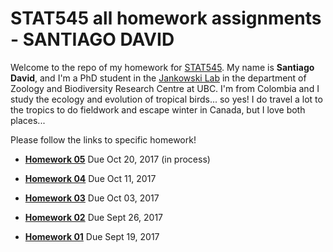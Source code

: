 # STAT545 all homework assignments - SANTIAGO DAVID

Welcome to the repo of my homework for [STAT545](http://stat545.com). 
My name is **Santiago David**, and I'm a PhD student in the [Jankowski Lab](http://www.zoology.ubc.ca/~jankowsk/) in the department of Zoology and Biodiversity Research Centre at UBC. I'm from Colombia and I study the ecology and evolution of tropical birds... so yes! I do travel a lot to the tropics to do fieldwork and escape winter in Canada, but I love both places...

Please follow the links to specific homework!

- [**Homework 05**](https://github.com/santiagodr/STAT545_hw_David_Santiago/tree/master/hw05) Due Oct 20, 2017 (in process)

- [**Homework 04**](https://github.com/santiagodr/STAT545_hw_David_Santiago/tree/master/hw04) Due Oct 11, 2017

- [**Homework 03**](https://github.com/santiagodr/STAT545_hw_David_Santiago/tree/master/hw03) Due Oct 03, 2017

- [**Homework 02**](https://github.com/santiagodr/STAT545_hw_David_Santiago/tree/master/hw02) Due Sept 26, 2017

- [**Homework 01**](https://github.com/santiagodr/STAT545_hw_David_Santiago/tree/master/hw01) Due Sept 19, 2017
